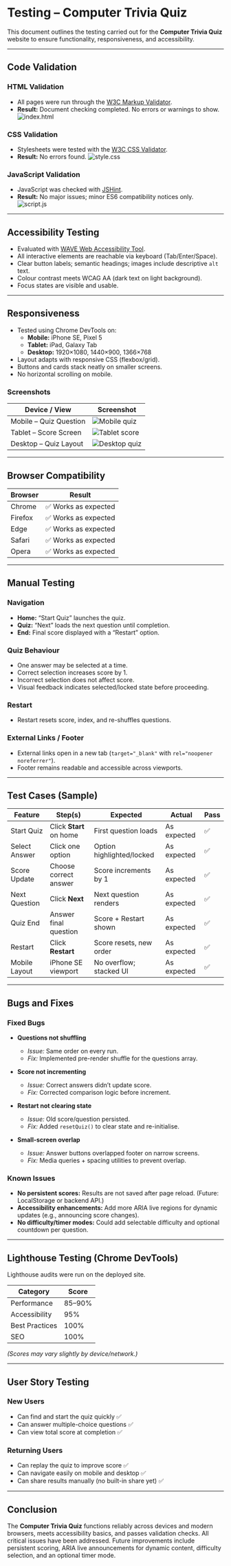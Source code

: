 # Testing – Computer Trivia Quiz

This document outlines the testing carried out for the **Computer Trivia Quiz** website to ensure functionality, responsiveness, and accessibility.

---

## Code Validation

### HTML Validation
- All pages were run through the [W3C Markup Validator](https://validator.w3.org/).
- **Result:** Document checking completed. No errors or warnings to show.
![index.html](docs/img/index.html-testing.jpg)

### CSS Validation
- Stylesheets were tested with the [W3C CSS Validator](https://jigsaw.w3.org/css-validator/).
- **Result:** No errors found.
![style.css](docs/img/style.css-testing.jpg)

### JavaScript Validation
- JavaScript was checked with [JSHint](https://jshint.com/).
- **Result:** No major issues; minor ES6 compatibility notices only.
![script.js](docs/img/script.js-testing.jpg)

---

## Accessibility Testing

- Evaluated with [WAVE Web Accessibility Tool](https://wave.webaim.org/).
- All interactive elements are reachable via keyboard (Tab/Enter/Space).
- Clear button labels; semantic headings; images include descriptive `alt` text.
- Colour contrast meets WCAG AA (dark text on light background).
- Focus states are visible and usable.

---

## Responsiveness

- Tested using Chrome DevTools on:
  - **Mobile:** iPhone SE, Pixel 5
  - **Tablet:** iPad, Galaxy Tab
  - **Desktop:** 1920×1080, 1440×900, 1366×768
- Layout adapts with responsive CSS (flexbox/grid).
- Buttons and cards stack neatly on smaller screens.
- No horizontal scrolling on mobile.

### Screenshots
| Device / View           | Screenshot |
|-------------------------|------------|
| Mobile – Quiz Question  | ![Mobile quiz](docs/img/mobile-view.jpg) |
| Tablet – Score Screen   | ![Tablet score](docs/img/tablet-score-view.jpg) |
| Desktop – Quiz Layout   | ![Desktop quiz](docs/img/desktop-view.jpg) |

---

## Browser Compatibility

| Browser | Result |
|--------|--------|
| Chrome | ✅ Works as expected |
| Firefox| ✅ Works as expected |
| Edge   | ✅ Works as expected |
| Safari | ✅ Works as expected |
| Opera  | ✅ Works as expected |

---

## Manual Testing

### Navigation
- **Home:** “Start Quiz” launches the quiz.
- **Quiz:** “Next” loads the next question until completion.
- **End:** Final score displayed with a “Restart” option.

### Quiz Behaviour
- One answer may be selected at a time.
- Correct selection increases score by 1.
- Incorrect selection does not affect score.
- Visual feedback indicates selected/locked state before proceeding.

### Restart
- Restart resets score, index, and re-shuffles questions.

### External Links / Footer
- External links open in a new tab (`target="_blank"` with `rel="noopener noreferrer"`).
- Footer remains readable and accessible across viewports.

---

## Test Cases (Sample)

| Feature | Step(s) | Expected | Actual | Pass |
|--------|---------|---------|--------|------|
| Start Quiz | Click **Start** on home | First question loads | As expected | ✅ |
| Select Answer | Click one option | Option highlighted/locked | As expected | ✅ |
| Score Update | Choose correct answer | Score increments by 1 | As expected | ✅ |
| Next Question | Click **Next** | Next question renders | As expected | ✅ |
| Quiz End | Answer final question | Score + Restart shown | As expected | ✅ |
| Restart | Click **Restart** | Score resets, new order | As expected | ✅ |
| Mobile Layout | iPhone SE viewport | No overflow; stacked UI | As expected | ✅ |

---

## Bugs and Fixes

### Fixed Bugs
- **Questions not shuffling**
  - *Issue:* Same order on every run.
  - *Fix:* Implemented pre-render shuffle for the questions array.

- **Score not incrementing**
  - *Issue:* Correct answers didn’t update score.
  - *Fix:* Corrected comparison logic before increment.

- **Restart not clearing state**
  - *Issue:* Old score/question persisted.
  - *Fix:* Added `resetQuiz()` to clear state and re-initialise.

- **Small-screen overlap**
  - *Issue:* Answer buttons overlapped footer on narrow screens.
  - *Fix:* Media queries + spacing utilities to prevent overlap.

### Known Issues
- **No persistent scores:** Results are not saved after page reload. (Future: LocalStorage or backend API.)
- **Accessibility enhancements:** Add more ARIA live regions for dynamic updates (e.g., announcing score changes).
- **No difficulty/timer modes:** Could add selectable difficulty and optional countdown per question.

---

## Lighthouse Testing (Chrome DevTools)

Lighthouse audits were run on the deployed site.

| Category        | Score |
|-----------------|-------|
| Performance     | 85–90% |
| Accessibility   | 95%   |
| Best Practices  | 100%  |
| SEO             | 100%  |

*(Scores may vary slightly by device/network.)*

---

## User Story Testing

### New Users
- Can find and start the quiz quickly ✅
- Can answer multiple-choice questions ✅
- Can view total score at completion ✅

### Returning Users
- Can replay the quiz to improve score ✅
- Can navigate easily on mobile and desktop ✅
- Can share results manually (no built-in share yet) ✅

---

## Conclusion

The **Computer Trivia Quiz** functions reliably across devices and modern browsers, meets accessibility basics, and passes validation checks. All critical issues have been addressed. Future improvements include persistent scoring, ARIA live announcements for dynamic content, difficulty selection, and an optional timer mode.
